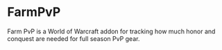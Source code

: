 # FarmPvP
Farm PvP is a World of Warcraft addon for tracking how much honor and conquest are needed for full season PvP gear.
